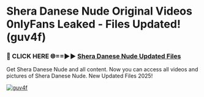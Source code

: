 # Shera Danese Nude Original Videos 0nlyFans Leaked - Files Updated! (guv4f)

<h3>🔴 CLICK HERE 🌐==►► <a href="https://tinyurl.com/y5r63du9" rel="nofollow">Shera Danese Nude Updated Files</a></h3>

Get Shera Danese Nude and all content. Now you can access all videos and pictures of Shera Danese Nude. New Updated Files 2025!

[![guv4f](https://i.imgur.com/UVo9nyh.gif)](https://tinyurl.com/y5r63du9)